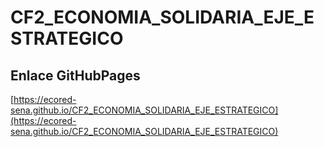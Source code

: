 # **CF2_ECONOMIA_SOLIDARIA_EJE_ESTRATEGICO**

## **Enlace GitHubPages**

[https://ecored-sena.github.io/CF2_ECONOMIA_SOLIDARIA_EJE_ESTRATEGICO](https://ecored-sena.github.io/CF2_ECONOMIA_SOLIDARIA_EJE_ESTRATEGICO)